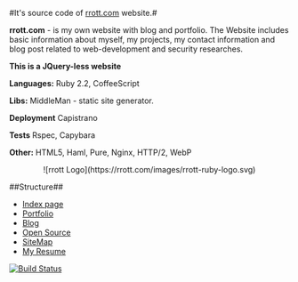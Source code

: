 #It's source code of [rrott.com](http://rrott.com) website.#

**rrott.com** - is my own website with blog and portfolio. The Website includes basic information about myself, my projects, my contact information and blog post related to web-development and security researches.

**This is a JQuery-less website**

**Languages:** Ruby 2.2, CoffeeScript

**Libs:** MiddleMan - static site generator. 

**Deployment** Capistrano

**Tests** Rspec, Capybara

**Other:** HTML5, Haml, Pure, Nginx, HTTP/2, WebP

<center> ![rrott Logo](https://rrott.com/images/rrott-ruby-logo.svg) </center>

##Structure##
- [Index page](https://rrott.com)
- [Portfolio](https://rrott.com/portfolio/)
- [Blog](https://rrott.com/blog/)
- [Open Source](https://rrott.com/portfolio/oss/)
- [SiteMap](https://rrott.com/sitemap/)
- [My Resume](https://rrott.com/cv/roman.rott.cv.2016.pdf)


[![Build Status](https://travis-ci.org/rrott/rrott.com.svg?branch=master)](https://travis-ci.org/rrott/rrott.com)
